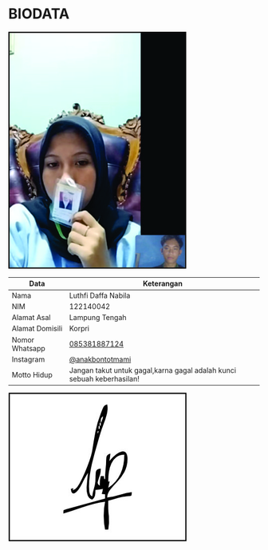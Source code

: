 # BIODATA

![Foto](042_foto.jpg)

| Data            | Keterangan |
| --------------- | ------------- |
| Nama            | Luthfi Daffa Nabila |
| NIM             | 122140042 |
| Alamat Asal     | Lampung Tengah |
| Alamat Domisili | Korpri |
| Nomor Whatsapp  | [085381887124](https://wa.me/+6285381887124) |
| Instagram       | [@anakbontotmami](https://instagram.com/anakbontotmami) |
| Motto Hidup     | Jangan takut untuk gagal,karna gagal adalah kunci sebuah keberhasilan! |

![TTD](042_ttd.jpg)
